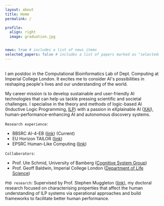 ```yaml
---
layout: about
title: Home
permalink: /

profile:
  align: right
  image: graduation.jpg


news: true # includes a list of news items
selected_papers: false # includes a list of papers marked as "selected={true}"
---
```

<br/>
I am postdoc in the Computational Bioinformatics Lab of Dept. Computing at Imperial College London.
It excites me to consider AI's possibilities in reshaping people's lives and our understanding of the world.

My career mission is to develop sustainable and user-friendly AI technologies that can help us tackle pressing scientific and societal challenges.
I specialise in the theory and methods of logic-based AI (Inductive Logic Programming, <ins>[ILP](https://en.wikipedia.org/wiki/Inductive_logic_programming)</ins>) with a passion in eXplainable AI (<ins>[XAI](https://en.wikipedia.org/wiki/Explainable_artificial_intelligence)</ins>), human-performance-enhancing AI and autonomous discovery systems.

`Research experience`: 
- BBSRC AI-4-EB (<ins>[link](https://www.imperial.ac.uk/news/236657/new-uk-wide-ai-engineering-biology-consortium/)</ins>) (Current)
- EU Horizon TAILOR (<ins>[link](https://tailor-network.eu/)</ins>)
- EPSRC Human-Like Computing (<ins>[link](http://hlc.doc.ic.ac.uk/)</ins>)

`Collaborators`: 
- Prof. Ute Schmid, University of Bamberg (<ins>[Cognitive System Group](https://www.uni-bamberg.de/en/cogsys/schmid/)</ins>)
- Prof. Geoff Baldwin, Imperial College London (<ins>[Department of Life Science](https://www.imperial.ac.uk/people/g.baldwin)</ins>)

`PhD research`: 
Supervised by Prof. Stephen Muggleton (<ins>[link](https://scholar.google.com/citations?user=WxJXT2MAAAAJ&hl=en)</ins>), my doctoral research focused on characterising properties that affect the human understanding of ILP systems via operational approaches and build frameworks to facilitate better human performance. 



